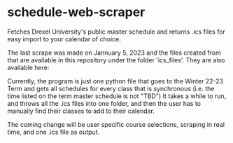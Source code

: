 # schedule-web-scraper
Fetches Drexel University's public master schedule and returns .ics files for easy import to your calendar of choice.

The last scrape was made on Jannuary 5, 2023 and the files created from that are available in this repository under the folder 'ics_files'. They are also available here:

Currently, the program is just one python file that goes to the Winter 22-23 Term and gets all schedules for every class that is synchronous (i.e. the time listed on the term master schedule is not "TBD") It takes a while to run, and throws all the .ics files into one folder, and then the user has to manually find their classes to add to their calendar. 

The coming change will be user specific course selections, scraping in real time, and one .ics file as output.
